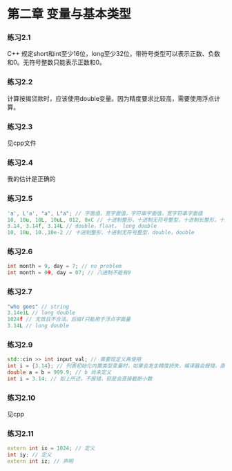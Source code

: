 # 第二章 变量与基本类型

### 练习2.1

C++ 规定short和int至少16位，long至少32位，带符号类型可以表示正数、负数和0。无符号整数只能表示正数和0。

### 练习2.2

计算按揭贷款时，应该使用double变量。因为精度要求比较高，需要使用浮点计算。

### 练习2.3

见cpp文件

### 练习2.4

我的估计是正确的

### 练习2.5

```cpp
'a', L'a', "a", L"a"; // 字面值，宽字面值，字符串字面值，宽字符串字面值
10, 10u, 10L, 10uL, 012, 0xC // 十进制整形，十进制无符号整型，十进制长整形，十进制无符号长整形，八进制整形，十六进制整形
3.14, 3.14f, 3.14L // double，float， long double
10, 10u, 10.,10e-2 // 十进制整形，十进制无符号整型，double，double
```

### 练习2.6

```cpp
int month = 9, day = 7; // no problem
int month = 09, day = 07; // 八进制不能有9
```

### 练习2.7

```cpp
"who goes" // string
3.14e1L // long double
1024f // 无效且不合法，后缀f只能用于浮点字面量
3.14L // long double
```

### **练习2.9**

```cpp
std::cin >> int input_val; // 需要现定义再使用
int i = {3.14}; // 列表初始化内置类型变量时，如果会发生精度损失，编译器会报错，直接初始化会直接舍去吧
double a = b = 999.9; // b 尚未定义
int i = 3.14; // 如上所述，不报错，但是会直接截断小数
```

### 练习2.10

见cpp

### 练习2.11

```cpp
extern int ix = 1024; // 定义
int iy; // 定义
extern int iz; // 声明
```





























